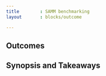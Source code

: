 ```yaml
---
title        : SAMM benchmarking
layout       : blocks/outcome

---
```



## Outcomes



## Synopsis and Takeaways
